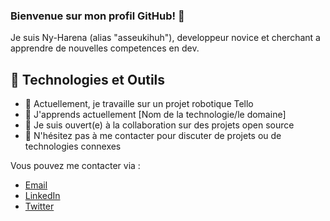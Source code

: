 ### Bienvenue sur mon profil GitHub! 👋

Je suis Ny-Harena (alias "asseukihuh"), developpeur novice et cherchant a apprendre de nouvelles competences en dev.

## 🚀 Technologies et Outils

- 🔭 Actuellement, je travaille sur un projet robotique Tello 
- 🌱 J'apprends actuellement [Nom de la technologie/le domaine]
- 👯 Je suis ouvert(e) à la collaboration sur des projets open source
- 💬 N'hésitez pas à me contacter pour discuter de projets ou de technologies connexes

Vous pouvez me contacter via :

- [Email](mailto:ny.rktv@gmail.com)
- [LinkedIn](https://www.linkedin.com/in/ny-harena-rakotovao-661975296/)
- [Twitter](https://twitter.com/tontwitter)

<!--
**asseukihuh/asseukihuh** is a ✨ _special_ ✨ repository because its `README.md` (this file) appears on your GitHub profile.

Here are some ideas to get you started:

- 🔭 I’m currently working on ...
- 🌱 I’m currently learning ...
- 👯 I’m looking to collaborate on ...
- 🤔 I’m looking for help with ...
- 💬 Ask me about ...
- 📫 How to reach me: ...
- 😄 Pronouns: ...
- ⚡ Fun fact: ...
-->
